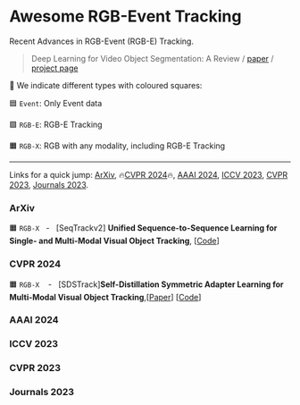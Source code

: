 # Awesome RGB-Event Tracking

Recent Advances in RGB-Event (RGB-E) Tracking.

>Deep Learning for Video Object Segmentation: A Review / [paper](https://link.springer.com/content/pdf/10.1007/s10462-022-10176-7.pdf) / [project page](https://github.com/gaomingqi/VOS-Review) 

:teddy_bear: We indicate different types with coloured squares:

:blue_square: `Event`: Only Event data

:green_square: `RGB-E`: RGB-E Tracking

:orange_square: `RGB-X`: RGB with any modality, including RGB-E Tracking


---

Links for a quick jump: [ArXiv](#arxiv), 🔥[CVPR 2024](#cvpr24)🔥, [AAAI 2024](#aaai24), [ICCV 2023](#iccv23), [CVPR 2023](#cvpr23), [Journals 2023](#j23).


### <span id="arxiv">ArXiv</span>
:orange_square: `RGB-X`&nbsp;&nbsp;&nbsp;-&nbsp;&nbsp;&nbsp;[SeqTrackv2] **Unified Sequence-to-Sequence Learning for Single- and Multi-Modal Visual Object Tracking**,
  [[Code](https://github.com/chenxin-dlut/SeqTrackv2)]
  
### <span id="cvpr24">CVPR 2024</span>
:orange_square: `RGB-X` &nbsp;&nbsp;&nbsp;-&nbsp;&nbsp;&nbsp;[SDSTrack]**Self-Distillation Symmetric Adapter Learning for Multi-Modal Visual Object Tracking**,[[Paper](https://arxiv.org/abs/2403.16002)]
[[Code](https://github.com/hoqolo/SDSTrack)]

### <span id="aaai24">AAAI 2024</span>

### <span id="iccv23">ICCV 2023</span>

### <span id="cvpr23">CVPR 2023</span>

### <span id="j23">Journals 2023</span>























































